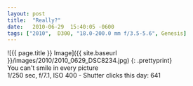 ```yaml
---
layout: post
title:  "Really?"
date:   2010-06-29  15:40:05 -0600
tags: ["2010",  D300, "18.0-200.0 mm f/3.5-5.6", Genesis]
---
```

![{{ page.title }} Image]({{ site.baseurl }}/images/2010/2010_0629_DSC8234.jpg)
{: .prettyprint}  
You can't smile in every picture  
1/250 sec, f/7.1, ISO 400 - Shutter clicks this day: 641